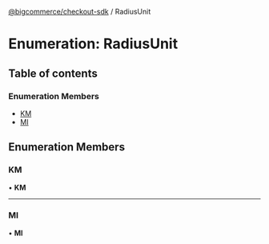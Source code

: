 [@bigcommerce/checkout-sdk](../README.md) / RadiusUnit

# Enumeration: RadiusUnit

## Table of contents

### Enumeration Members

- [KM](RadiusUnit.md#km)
- [MI](RadiusUnit.md#mi)

## Enumeration Members

### KM

• **KM**

___

### MI

• **MI**

